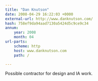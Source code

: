 ```yaml
---
title: "Dan Knutson"
date: 2008-04-29 16:22:03 +0000
external-url: http://www.danknutson.com/
hash: 758ef9da94aad7130a5424d5c9ce9c34
annum:
    year: 2008
    month: 04
url-parts:
    scheme: http
    host: www.danknutson.com
    path: /

---
```


Possible contractor for design and IA work.
